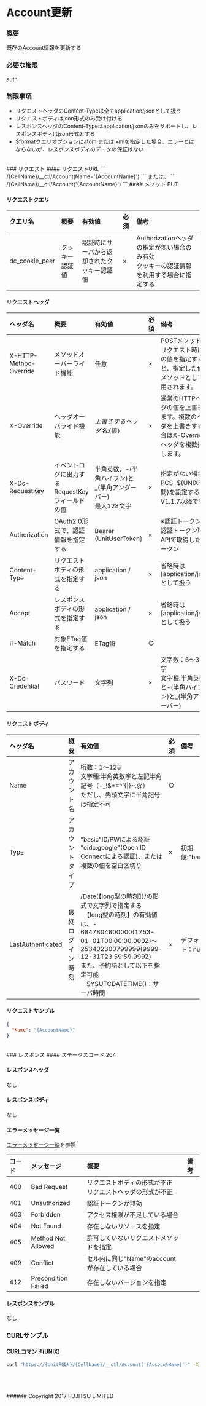 # Account更新
### 概要
既存のAccount情報を更新する

### 必要な権限
auth

### 制限事項
* リクエストヘッダのContent-Typeは全てapplication/jsonとして扱う
* リクエストボディはjson形式のみ受け付ける
* レスポンスヘッダのContent-Typeはapplication/jsonのみをサポートし、レスポンスボディはjson形式とする
* $formatクエリオプションにatom または xmlを指定した場合、エラーとはならないが、レスポンスボディのデータの保証はない

<br>
### リクエスト
#### リクエストURL
```
/{CellName}/__ctl/Account(Name='{AccountName}')
```
または、
```
/{CellName}/__ctl/Account('{AccountName}')
```
#### メソッド
PUT

#### リクエストクエリ

|クエリ名<br>|概要<br>|有効値<br>|必須<br>|備考<br>|
|:--|:--|:--|:--|:--|
|dc_cookie_peer<br>|クッキー認証値<br>|認証時にサーバから返却されたクッキー認証値<br>|×<br>|Authorizationヘッダの指定が無い場合のみ有効<br>クッキーの認証情報を利用する場合に指定する<br>|
#### リクエストヘッダ

|ヘッダ名<br>|概要<br>|有効値<br>|必須<br>|備考<br>|
|:--|:--|:--|:--|:--|
|X-HTTP-Method-Override<br>|メソッドオーバーライド機能<br>|任意<br>|×<br>|POSTメソッドでリクエスト時にこの値を指定すると、指定した値がメソッドとして使用されます。<br>|
|X-Override<br>|ヘッダオーバライド機能<br>|${上書きするヘッダ名}:${値}<br>|×<br>|通常のHTTPヘッダの値を上書きします。複数のヘッダを上書きする場合はX-Overrideヘッダを複数指定します。<br>|
|X-Dc-RequestKey<br>|イベントログに出力するRequestKeyフィールドの値<br>|半角英数、-(半角ハイフン)と_(半角アンダーバー)<br>最大128文字<br>|×<br>|指定がない場合、PCS-${UNIX時間}を設定する<br>V1.1.7以降で対応<br>|
|Authorization<br>|OAuth2.0形式で、認証情報を指定する<br>|Bearer {UnitUserToken}<br>|×<br>|※認証トークンは認証トークン取得APIで取得したトークン<br>|
|Content-Type<br>|リクエストボディの形式を指定する<br>|application / json<br>|×<br>|省略時は[application/json]として扱う<br>|
|Accept<br>|レスポンスボディの形式を指定する<br>|application / json<br>|×<br>|省略時は[application/json]として扱う<br>|
|If-Match<br>|対象ETag値を指定する<br>|ETag値<br>|○<br>|&#160;<br>|
|X-Dc-Credential<br>|パスワード<br>|文字列<br>|×<br>|文字数：6&#65374;32文字<br>文字種:半角英数字と-(半角ハイフン)と_(半角アンダーバー)<br>|
#### リクエストボディ

|ヘッダ名<br>|概要<br>|有効値<br>|必須<br>|備考<br>|
|:--|:--|:--|:--|:--|
|Name<br>|アカウント名<br>|桁数：1&#65374;128<br>文字種:半角英数字と左記半角記号（-_!$*=^`{&#124;}~.@）<br>ただし、先頭文字に半角記号は指定不可<br>|○<br>|&#160;<br>
|Type<br>|アカウントタイプ<br>|"basic"ID/PWによる認証<br>"oidc:google"(Open ID Connectによる認証)、または複数の値を空白区切り|×<br>|初期値:"basic"<br>|
|LastAuthenticated<br>|最終ログイン時刻<br>|/Date(【long型の時刻】)/の形式で文字列で指定する<br>　【long型の時刻】の有効値は、- 6847804800000(1753-01-01T00:00:00.000Z)&#65374;253402300799999(9999-12-31T23:59:59.999Z)<br>また、予約語として以下を指定可能<br>　SYSUTCDATETIME()：サーバ時間<br>|×<br>|デフォルト：null<br>
#### リクエストサンプル
```json
{
  "Name": "{AccountName}"
}
```
<br>
### レスポンス
#### ステータスコード
204

#### レスポンスヘッダ
なし

#### レスポンスボディ
なし

#### エラーメッセージ一覧
[エラーメッセージ一覧](200_Error_Messages.html)を参照

|コード<br>|メッセージ<br>|概要<br>|備考<br>|
|:--|:--|:--|:--|
|400<br>|Bad Request<br>|リクエストボディの形式が不正&#160;<br>リクエストヘッダの形式が不正<br>|&#160;<br>|
|401<br>|Unauthorized<br>|認証トークンが無効<br>|&#160;<br>|
|403<br>|Forbidden<br>|アクセス権限が不足している場合<br>|&#160;<br>|
|404<br>|Not Found<br>|存在しないリソースを指定<br>|&#160;<br>|
|405<br>|Method Not Allowed<br>|許可していないリクエストメソッドを指定<br>|&#160;<br>|
|409<br>|Conflict<br>|セル内に同じ"Name"のaccountが存在している場合<br>|&#160;<br>
|412<br>|Precondition Failed<br>|存在しないバージョンを指定<br>|&#160;<br>|

#### レスポンスサンプル
なし
<br>
### CURLサンプル
#### CURLコマンド(UNIX)
```sh
curl "https://{UnitFQDN}/{CellName}/__ctl/Account('{AccountName}')" -X PUT -i -H 'If-Match: *' -H 'X-Dc-Credential:password' -H 'Authorization: Bearer {UnitUserToken}' -H 'Accept: application/json' -d '{"Name":"{AccountName}"}'
```
<br>
<br>
<br>
###### Copyright 2017    FUJITSU LIMITED
